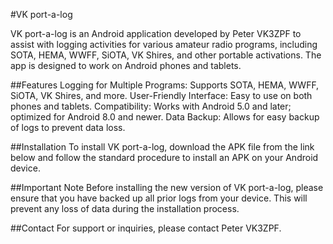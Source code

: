 #VK port-a-log

VK port-a-log is an Android application developed by Peter VK3ZPF to assist with logging activities for various amateur radio programs, including SOTA, HEMA, WWFF, SiOTA, VK Shires, and other portable activations. The app is designed to work on Android phones and tablets.

##Features
Logging for Multiple Programs: Supports SOTA, HEMA, WWFF, SiOTA, VK Shires, and more.
User-Friendly Interface: Easy to use on both phones and tablets.
Compatibility: Works with Android 5.0 and later; optimized for Android 8.0 and newer.
Data Backup: Allows for easy backup of logs to prevent data loss.

##Installation
To install VK port-a-log, download the APK file from the link below and follow the standard procedure to install an APK on your Android device.

##Important Note
Before installing the new version of VK port-a-log, please ensure that you have backed up all prior logs from your device. This will prevent any loss of data during the installation process.

##Contact
For support or inquiries, please contact Peter VK3ZPF.

